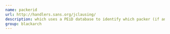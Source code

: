 ```yaml
---
name: packerid
url: http://handlers.sans.org/jclausing/
description: which uses a PEiD database to identify which packer (if any) is being used by a binary. URL : http://handlers.sans.org/jclausing/ Groups : blackarch blackarch-binary blackarch-packer blackarch-reversing
group: blackarch
---
```

